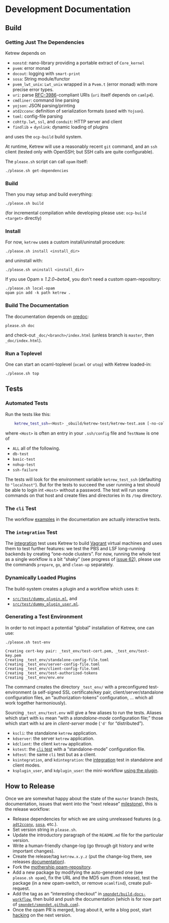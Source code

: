 
Development Documentation
=========================

Build
-----

### Getting Just The Dependencies

Ketrew depends on

- `nonstd`: nano-library providing a portable extract of `Core_kernel`
- `pvem`: error monad
- `docout`: logging with `smart-print`
- `sosa`:  String module/functor
- `pvem_lwt_unix`: `Lwt_unix` wrapped in a `Pvem.t` (error monad) with more
precise error types.
- `uri`:
parse [RFC-3986](http://www.ietf.org/rfc/rfc3986.txt)-compliant URIs
(`uri` itself depends on `camlp4`).
- `cmdliner`: command line parsing
- `yojson`: JSON parsing/printing
- `atd2cconv`: definition of serialization formats (used with `Yojson`).
- `toml`: config-file parsing
- `cohttp.lwt`, `ssl`, and `conduit`: HTTP server and client
- `findlib` + `dynlink`: dynamic loading of plugins 

and uses the `ocp-build` build system.

At runtime, Ketrew will use a reasonably recent `git` command, and an `ssh`
client (tested only with OpenSSH; but SSH calls are quite configurable).

The `please.sh` script can call `opam` itself:

    ./please.sh get-dependencies

### Build

Then you may setup and build everything:

    ./please.sh build

(for incremental compilation while developing please use: `ocp-build <target>`
directly)

### Install

For now, `ketrew` uses a custom install/uninstall procedure:

    ./please.sh install <install_dir>

and uninstall with:

    ./please.sh uninstall <install_dir>


If you use Opam ≥ *1.2.0~beta4*, you don't need a custom opam-repository:

    ./please.sh local-opam
    opam pin add -k path ketrew .


### Build The Documentation

The documentation depends on [oredoc](https://github.com/smondet/oredoc):

    please.sh doc

and check-out `_doc/<branch>/index.html` (unless branch is `master`, then
`_doc/index.html`).

### Run a Toplevel

One can start an ocaml-toplevel (`ocaml` or `utop`) with Ketrew loaded-in:

    ./please.sh top

Tests
-----

### Automated Tests

Run the tests like this:

```bash
    ketrew_test_ssh=<Host> _obuild/ketrew-test/ketrew-test.asm [-no-color] [TestName]
```

where `<Host>` is often an entry in your `.ssh/config` file and `TestName` is one of

- `ALL` all of the following.
- `db-test`
- `basic-test`
- `nohup-test`
- `ssh-failure`

The tests will look for the environment variable `ketrew_test_ssh` (defaulting to
 `"localhost"`). But for the tests to succeed the user running a test should be
able to login int `<Host>` without a password. The test will run some commands
on that host and create files and directories in its `/tmp` directory.

### The `cli` Test

The workflow [examples](../test/Workflow_Examples.ml) in the documentation
are actually interactive tests.

### The `integration` Test

The [integration](../test/integration.ml) test uses Ketrew to build
[Vagrant](https://github.com/mitchellh/vagrant) virtual machines and uses them
to test further features: we test the PBS and LSF long-running backends by
creating “one-node clusters”. For now, running the whole test as a single
workflow is a bit “shaky” (see progress of
[issue 62](https://github.com/hammerlab/ketrew/issues/62)), please use the
commands `prepare`, `go`, and `clean-up` separately.

### Dynamically Loaded Plugins

The build-system creates a plugin and a workflow which uses it:

- [`src/test/dummy_plugin.ml`](src/test/dummy_plugin.ml), and
- [`src/test/dummy_plugin_user.ml`](src/test/dummy_plugin_user.ml).

### Generating a Test Environment

In order to not impact a potential “global” installation of Ketrew, one can
use:

    ./please.sh test-env

```goodresult
Creating cert-key pair: _test_env/test-cert.pem, _test_env/test-key.pem
Creating _test_env/standalone-config-file.toml
Creating _test_env/server-config-file.toml
Creating _test_env/client-config-file.toml
Creating _test_env/test-authorized-tokens
Creating _test_env/env.env
```

The command creates the directory `_test_env/` with a preconfigured
test-environment (a self-signed SSL certificate/key pair,
client/server/standalone configuration files, an “authorization-tokens”
configuration, … which all work together harmoniously).

Sourcing `_test_env/test.env` will give a few aliases to run the tests.
Aliases which start with `ks` mean “with a *standalone-mode* configuration file;”
those which start with `kd` are in *client-server* mode (`'d'` for “distributed”).

- `kscli`: the standalone `ketrew` application.
- `kdserver`: the server `ketrew` application.
- `kdclient`: the client `ketrew` application.
- `kstest`: the [`cli` test](../test/Workflow_Examples.ml) with a “standalone-mode” configuration file.
- `kdtest`: the same `cli` test but as a client.
- `ksintegration`, and `kdintegration`: the
  [integration](../test/integration.ml) test in standalone and client modes.
- `ksplugin_user`, and `kdplugin_user`: the mini-workflow
  [using the plugin](src/test/dummy_plugin_user.ml).


How to Release
--------------

Once we are somewhat happy about the state of the `master` branch (tests,
documentation, issues that went into the “next release”
[milestone](https://github.com/hammerlab/ketrew/milestones)), this is the
release workflow:

- Release dependencies for which we are using unreleased features
(e.g. [`adt2cconv`](https://github.com/smondet/atd2cconv),
[`sosa`](https://github.com/smondet/sosa), etc.).
- Set version string in `please.sh`.
- Update the introductory paragraph of the `README.md` file for the particular
version.
- Write a human-friendly change-log (go through git history and write important
changes).
- Create the release/tag `ketrew.x.y.z` (put the change-log there, see
releases [documentation](https://github.com/blog/1547-release-your-software)).
- Fork the
[mothership opam-repository](https://github.com/ocaml/opam-repository).
- Add a new package by modifying the auto-generated one (see `please.sh opam`),
fix the URL and the MD5 sum (from release), test the package (in a new
opam-switch, or remove `ocamlfind`), create pull-request.
- Add the tag as an “interesting checkout” in
[`smondet/build-docs-workflow`](https://github.com/smondet/build-docs-workflow),
then build and push the documentation (which is for now part of
[`smondet/smondet.github.com`](https://github.com/smondet/smondet.github.com)).
- Once the opam PR is merged, brag about it, write a blog post, start
[hacking](https://github.com/hammerlab/ketrew/issues?q=is%3Aopen+is%3Aissue)
on the next version.

